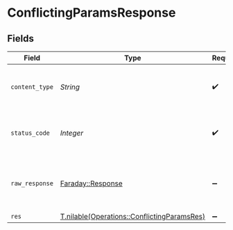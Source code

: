 # ConflictingParamsResponse


## Fields

| Field                                                                                          | Type                                                                                           | Required                                                                                       | Description                                                                                    |
| ---------------------------------------------------------------------------------------------- | ---------------------------------------------------------------------------------------------- | ---------------------------------------------------------------------------------------------- | ---------------------------------------------------------------------------------------------- |
| `content_type`                                                                                 | *String*                                                                                       | :heavy_check_mark:                                                                             | HTTP response content type for this operation                                                  |
| `status_code`                                                                                  | *Integer*                                                                                      | :heavy_check_mark:                                                                             | HTTP response status code for this operation                                                   |
| `raw_response`                                                                                 | [Faraday::Response](https://www.rubydoc.info/gems/faraday/Faraday/Response)                    | :heavy_minus_sign:                                                                             | Raw HTTP response; suitable for custom response parsing                                        |
| `res`                                                                                          | [T.nilable(Operations::ConflictingParamsRes)](../../models/operations/conflictingparamsres.md) | :heavy_minus_sign:                                                                             | OK                                                                                             |